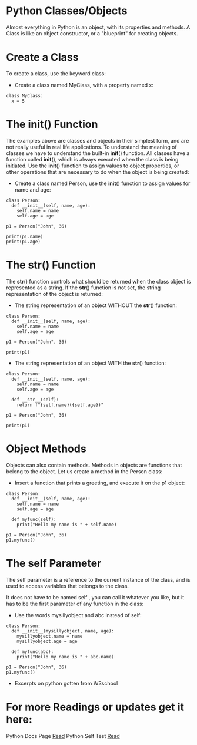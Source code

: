 # Python Classes/Objects
Almost everything in Python is an object, with its properties and methods.
A Class is like an object constructor, or a "blueprint" for creating objects.

# Create a Class
To create a class, use the keyword class:

- Create a class named MyClass, with a property named x:
~~~
class MyClass:
  x = 5
~~~

# The __init__() Function
The examples above are classes and objects in their simplest form, and are not really useful in real life applications. To understand the meaning of classes we have to understand the built-in __init__() function.
All classes have a function called __init__(), which is always executed when the class is being initiated.
Use the __init__() function to assign values to object properties, or other operations that are necessary to do when the object is being created:

- Create a class named Person, use the __init__() function to assign values for name and age:
~~~
class Person:
  def __init__(self, name, age):
    self.name = name
    self.age = age

p1 = Person("John", 36)

print(p1.name)
print(p1.age)
~~~

# The __str__() Function
The __str__() function controls what should be returned when the class object is represented as a string. If the __str__() function is not set, the string representation of the object is returned:

- The string representation of an object WITHOUT the __str__() function:
~~~
class Person:
  def __init__(self, name, age):
    self.name = name
    self.age = age

p1 = Person("John", 36)

print(p1)
~~~
- The string representation of an object WITH the __str__() function:
~~~
class Person:
  def __init__(self, name, age):
    self.name = name
    self.age = age

  def __str__(self):
    return f"{self.name}({self.age})"

p1 = Person("John", 36)

print(p1)
~~~

# Object Methods
Objects can also contain methods. Methods in objects are functions that belong to the object.
Let us create a method in the Person class:

- Insert a function that prints a greeting, and execute it on the p1 object:
~~~
class Person:
  def __init__(self, name, age):
    self.name = name
    self.age = age

  def myfunc(self):
    print("Hello my name is " + self.name)

p1 = Person("John", 36)
p1.myfunc()
~~~

# The self Parameter
The self parameter is a reference to the current instance of the class, and is used to access variables that belongs to the class.

It does not have to be named self , you can call it whatever you like, but it has to be the first parameter of any function in the class:

- Use the words mysillyobject and abc instead of self:
~~~
class Person:
  def __init__(mysillyobject, name, age):
    mysillyobject.name = name
    mysillyobject.age = age

  def myfunc(abc):
    print("Hello my name is " + abc.name)

p1 = Person("John", 36)
p1.myfunc()
~~~

- Excerpts on python gotten from W3school
# For more Readings or updates get it here:
Python Docs Page [Read][1]
Python Self Test [Read][2]

[1]:https://docs.python.org/3/tutorial/classes.html
[2]:https://www.w3schools.com/python/python_classes.asp